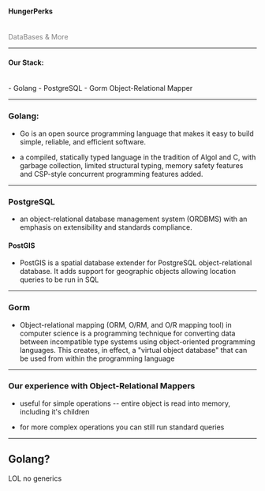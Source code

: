 #### HungerPerks
<br>
<span style="color:gray">DataBases & More</span>

---

#### Our Stack:
<br>
- Golang
- PostgreSQL
- Gorm Object-Relational Mapper

---

### Golang:


- Go is an open source programming language that makes it easy to build simple, reliable, and efficient software.


- a compiled, statically typed language in the tradition of Algol and C, with garbage collection, limited structural typing, memory safety features and CSP-style concurrent programming features added.

---

### PostgreSQL


- an object-relational database management system (ORDBMS) with an emphasis on extensibility and standards compliance.


#### PostGIS


- PostGIS is a spatial database extender for PostgreSQL object-relational database. It adds support for geographic objects allowing location queries to be run in SQL


---

### Gorm


- Object-relational mapping (ORM, O/RM, and O/R mapping tool) in computer science is a programming technique for converting data between incompatible type systems using object-oriented programming languages. This creates, in effect, a "virtual object database" that can be used from within the programming language

---

### Our experience with Object-Relational Mappers

- useful for simple operations
-- entire object is read into memory, including it's children

- for more complex operations you can still run standard queries

---

## Golang?
LOL no generics


